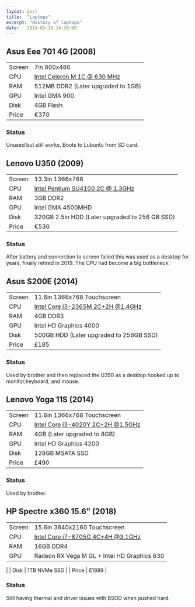 ```yaml
---
layout: post
title:  "Laptops"
excerpt: "History of laptops"
date:   2019-03-16 14:38:00
---
```


## Asus Eee 701 4G (2008)

| | |
|--|--|
| Screen | 7in 800x480 |
| CPU | [Intel Celeron M 1C @ 630 MHz](https://ark.intel.com/content/www/us/en/ark/products/32241/intel-celeron-m-processor-ulv-523-1m-cache-933-mhz-533-mhz-fsb.html) |
| RAM | 512MB DDR2 (Later upgraded to 1GB)|
| GPU | Intel GMA 900 |
| Disk | 4GB Flash |
| Price | €370 |

### Status

Unused but still works. Boots to Lubuntu from SD card.

## Lenovo U350 (2009)

| | |
|--|--|
| Screen | 13.3in 1366x768 |
| CPU | [Intel Pentium SU4100 2C @ 1.3GHz](https://ark.intel.com/content/www/us/en/ark/products/43568/intel-pentium-processor-su4100-2m-cache-1-30-ghz-800-mhz-fsb.html) |
| RAM | 3GB DDR2 |
| GPU | Intel GMA 4500MHD |
| Disk | 320GB 2.5in HDD (Later upgraded to 256 GB SSD) |
| Price | €530 |

### Status

After battery and connection to screen failed this was used as a desktop for years, finally retired in 2019. The CPU had become a big bottleneck.

## Asus S200E (2014)

| | |
|--|--|
| Screen | 11.6in 1366x768 Touchscreen |
| CPU | [Intel Core i3-2365M 2C+2H @1.4GHz](https://ark.intel.com/content/www/us/en/ark/products/70272/intel-core-i3-2365m-processor-3m-cache-1-40-ghz.html) |
| RAM | 4GB DDR3 |
| GPU | Intel HD Graphics 4000 |
| Disk | 500GB HDD (Later upgraded to 256GB SSD) |
| Price | £185 |

### Status

Used by brother and then replaced the U350 as a desktop hooked up to monitor,keyboard, and mouse.

## Lenovo Yoga 11S (2014)

| | |
|--|--|
| Screen | 11.6in 1366x768 Touchscreen |
| CPU | [Intel Core i3-4020Y 2C+2H @1.5GHz](https://ark.intel.com/content/www/us/en/ark/products/76609/intel-core-i3-4020y-processor-3m-cache-1-50-ghz.html) |
| RAM | 4GB (Later upgraded to 8GB)|
| GPU | Intel HD Graphics 4200 |
| Disk | 128GB MSATA SSD |
| Price | £490 |

### Status

Used by brother.

## HP Spectre x360 15.6" (2018)

| | |
|--|--|
| Screen | 15.6in 3840x2160 Touchscreen |
| CPU | [Intel Core i7-8705G 4C+4H @3.1GHz](https://ark.intel.com/content/www/us/en/ark/products/130411/intel-core-i7-8705g-processor-with-radeon-rx-vega-m-gl-graphics-8m-cache-up-to-4-10-ghz.html) |
| RAM | 16GB DDR4 |
| GPU | Radeon RX Vega M GL + Intel HD Graphics 630
|
| Disk | 1TB NVMe SSD |
| Price | £1899 |

### Status

Still having thermal and driver issues with BSOD when pushed hard.